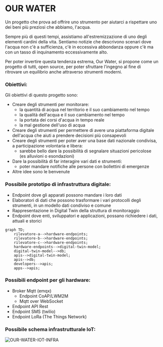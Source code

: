 # OUR WATER

Un progetto che prova ad offrire uno strumento per aiutarci a rispettare uno dei beni più preziosi che abbiamo, l'acqua.

Sempre più di questi tempi, assistiamo all'estremizzazione di uno degli elementi cardini della vita.
Sentiamo notizie che descrivono scenari dove l'acqua non c'è a sufficienza, c'è in eccessiva abbondanza oppure c'è ma con un tasso di inquinamento eccessivamente alto.

Per poter invertire questa tendenza estrema, Our Water, si propone come un progetto di tutti, open source, per poter sfruttare l'ingegno al fine di ritrovare un equilibrio anche attraverso strumenti moderni.

### Obiettivi:
Gli obiettivi di questo progetto sono:
- Creare degli strumenti per monitorare:
  - la quantità di acqua nel territorio e il suo cambiamento nel tempo
  - la qualità dell'acqua e il suo cambiamento nel tempo
  - la portata dei corsi d'acqua in tempo reale
  - la mal gestione dell'uso di acqua
- Creare degli strumenti per permettere di avere una piattaforma digitale dell'acqua che aiuti a prendere decisioni più consapevoli
- Creare degli strumenti per poter aver una base dati nazionale condivisa, a participazione volontaria e libera:
  - sarebbe bello dare la possibilità di segnalare situazioni pericolose (es alluvioni o esondazioni)
- Dare la possibilità di far interagire vari dati e strumenti:
  - poter mandare notifiche alle persone con bollettini di emergenze
- Altre idee sono le benvenute

### Possibile prototipo di infrastruttura digitale:
- Endpoint dove gli apparati possono mandare i loro dati
- Elaboratori di dati che possono trasformare i vari protocolli degli strumenti, in un modello dati condiviso e comune
- Rappresentazione in Digital Twin della struttura di monitoraggio
- Endpoint dove enti, sviluppatori e applicazioni, possano richiedere i dati, attuali e storici

```mermaid
graph TD;
    rilevatore-a-->hardware-endpoints;
    rilevatore-b-->hardware-endpoints;
    rilevatore-c-->hardware-endpoints;
    hardware-endpoints-->digital-twin-model;
    digital-twin-model-->db;
    apis-->digital-twin-model;
    apis-->db;
    developers-->apis;
    apps-->apis;
```

### Possibili endpoint per gli hardware:
- Broker Mqtt (emqx)
  - Endpoint CoAP/LWM2M
  - Mqtt over WebSocket
- Endpoint API Rest
- Endpoint SMS (twilio)
- Endpoint LoRa (The Things Network)

### Possibile schema infrastrutturale IoT:
![OUR-WATER-IOT-INFRA](https://github.com/mhllhm/our-water/assets/67786873/73d55116-f5ef-489c-8ed5-c1ff9e15b121)
